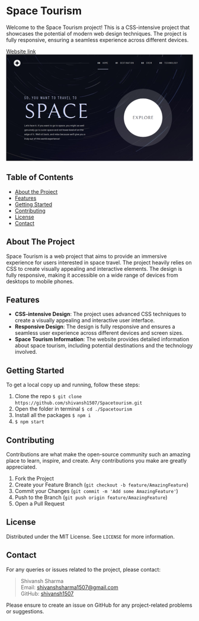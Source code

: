 # Space Tourism

Welcome to the Space Tourism project! This is a CSS-intensive project that showcases the potential of modern web design techniques. The project is fully responsive, ensuring a seamless experience across different devices.

[Website link](https://spacetourism-production.up.railway.app/SpaceTourism/)
![Project Screenshot](https://raw.githubusercontent.com/Ashu0Singh/SpaceTourism/master/SpaceTourism.png)

## Table of Contents

- [About the Project](#about-the-project)
- [Features](#features)
- [Getting Started](#getting-started)
- [Contributing](#contributing)
- [License](#license)
- [Contact](#contact)

## About The Project

Space Tourism is a web project that aims to provide an immersive experience for users interested in space travel. The project heavily relies on CSS to create visually appealing and interactive elements. The design is fully responsive, making it accessible on a wide range of devices from desktops to mobile phones.

## Features

- **CSS-intensive Design**: The project uses advanced CSS techniques to create a visually appealing and interactive user interface.
- **Responsive Design**: The design is fully responsive and ensures a seamless user experience across different devices and screen sizes.
- **Space Tourism Information**: The website provides detailed information about space tourism, including potential destinations and the technology involved.

## Getting Started

To get a local copy up and running, follow these steps:

1. Clone the repo `$ git clone https://github.com/shivansh1507/Spacetourism.git`
2. Open the folder in terminal `$ cd ./Spacetourism`
3. Install all the packages `$ npm i`
4. `$ npm start`

## Contributing

Contributions are what make the open-source community such an amazing place to learn, inspire, and create. Any contributions you make are greatly appreciated.

1. Fork the Project
2. Create your Feature Branch (`git checkout -b feature/AmazingFeature`)
3. Commit your Changes (`git commit -m 'Add some AmazingFeature'`)
4. Push to the Branch (`git push origin feature/AmazingFeature`)
5. Open a Pull Request

## License

Distributed under the MIT License. See `LICENSE` for more information.

## Contact
For any queries or issues related to the project, please contact:
>Shivansh Sharma
<br/>Email: [shivanshsharma1507@gmail.com](mailto:shivanshsharma1507@gmail.com)
<br/>GitHub: [shivansh1507](https://github.com/shivansh1507)

Please ensure to create an issue on GitHub for any project-related problems or suggestions.
